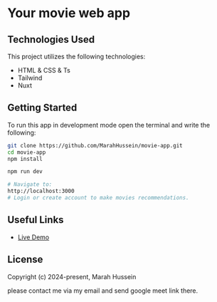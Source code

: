 # Your movie web app

## Technologies Used

This project utilizes the following technologies:

* HTML & CSS & Ts
* Tailwind
* Nuxt  

## Getting Started

To run this app in development mode open the terminal and write the following:

```sh  
git clone https://github.com/MarahHussein/movie-app.git   
cd movie-app
npm install

npm run dev 

# Navigate to:
http://localhost:3000
# Login or create account to make movies recommendations.
```

## Useful Links

* [Live Demo](https://marah.netlify.app/)

## License

Copyright (c) 2024-present, Marah Hussein


please contact me via my email and send google meet link there. 

